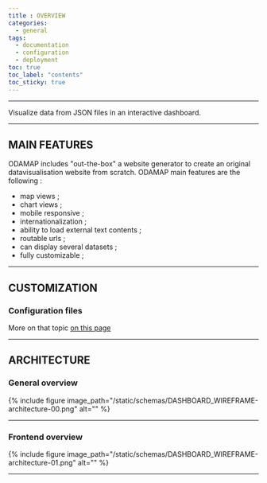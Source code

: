 ```yaml
---
title : OVERVIEW
categories:
  - general
tags:
  - documentation
  - configuration
  - deployment
toc: true
toc_label: "contents"
toc_sticky: true
---
```


-----

Visualize data from JSON files in an interactive dashboard.

---

## MAIN FEATURES 

ODAMAP includes "out-the-box" a website generator to create an original datavisualisation website from scratch.
ODAMAP main features are the following : 

- map views ;
- chart views ;
- mobile responsive ;
- internationalization ;
- ability to load external text contents ;
- routable urls ;
- can display several datasets ;
- fully customizable ;

---

## CUSTOMIZATION

### Configuration files

More on that topic [on this page](/configuration/config-overview)

---

## ARCHITECTURE

### General overview
{% include figure image_path="/static/schemas/DASHBOARD_WIREFRAME-architecture-00.png" alt="" %}

---
### Frontend overview
{% include figure image_path="/static/schemas/DASHBOARD_WIREFRAME-architecture-01.png" alt="" %}

---

<br>
<br>
